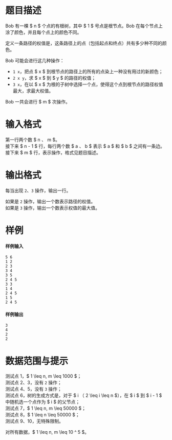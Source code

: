 
# 题目描述

Bob 有一棵 $ n $ 个点的有根树，其中 $ 1 $ 号点是根节点。Bob 在每个节点上涂了颜色，并且每个点上的颜色不同。

定义一条路径的权值是，这条路径上的点（包括起点和终点）共有多少种不同的颜色。

Bob 可能会进行这几种操作：

* ``1 x``，把点 $ x $ 到根节点的路径上的所有的点染上一种没有用过的新颜色；
* ``2 x y``，求 $ x $ 到 $ y $ 的路径的权值；
* ``3 x``，在以 $ x $ 为根的子树中选择一个点，使得这个点到根节点的路径权值最大，求最大权值。

Bob 一共会进行 $ m $ 次操作。

# 输入格式

第一行两个数 $ n $、$ m $。  
接下来 $ n - 1 $ 行，每行两个数 $ a $、$ b $ 表示 $ a $ 和 $ b $ 之间有一条边。  
接下来 $ m $ 行，表示操作，格式见题目描述。

# 输出格式

每当出现 ``2``、``3`` 操作，输出一行。

如果是 ``2`` 操作，输出一个数表示路径的权值。  
如果是 ``3`` 操作，输出一个数表示权值的最大值。

# 样例

#### 样例输入
```plain
5 6
1 2
2 3
3 4
3 5
2 4 5
3 3
1 4
2 4 5
1 5
2 4 5
```

#### 样例输出
```plain
3
4
2
2
```

# 数据范围与提示

测试点 $1$，$ 1 \leq n, m \leq 1000 $；  
测试点 $2$、$3$，没有 ``2`` 操作；  
测试点 $4$、$5$，没有 ``3`` 操作；  
测试点 $6$，树的生成方式是，对于 $ i $（$ 2 \leq i \leq n $），在 $ i $ 到 $ i - 1 $ 中随机选一个点作为 $ i $ 的父节点；  
测试点 $7$，$ 1 \leq n, m \leq 50000 $；  
测试点 $8$，$ 1 \leq n \leq 50000 $；  
测试点 $9$、$10$，无特殊限制。

对所有数据，$ 1 \leq n, m \leq 10 ^ 5 $。


